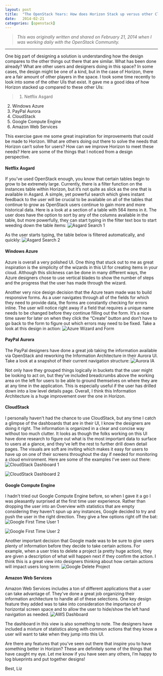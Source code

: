 ```yaml
---
layout: post
title:  "The OpenStack Years: How does Horizon Stack up versus other Cloud Computing UIs?"
date:   2014-02-21
categories: [openstack]
---
```


> <em>This was originally written and shared on February 21, 2014 when I was working daily with the OpenStack Community.</em>

---

One big part of designing a solution is understanding how the design compares to the other things out there that are similar. What has been done already? What are other users and designers doing in this space? In some cases, the design might be one of a kind, but in the case of Horizon, there are a fair amount of other players in the space. I took some time recently to look into some of the other UIs that exist. It gave me a good idea of how Horizon stacked up compared to these other UIs:
> 1. Netflix Asgard
2. Windows Azure
3. PayPal Aurora
4. CloudStack
5. Google Compute Engine
6. Amazon Web Services

This exercise gave me some great inspiration for improvements that could be made to Horizon. What are others doing out there to solve the needs that Horizon can’t solve for users? How can we improve Horizon to meet these needs? Here are some of the things that I noticed from a design perspective.

#### Netflix Asgard
If you’ve used OpenStack enough, you know that certain tables begin to grow to be extremely large. Currently, there is a filter function on the Instances table within Horizon, but it’s not quite as slick as the one that is available in Asgard. A simple, yet powerful search which gives instant feedback to the user will be crucial to be available on all of the tables that continue to grow as OpenStack users continue to gain more and more historical data. Here is a look at a section of a table with 564 items in it. The user does have the option to sort by any of the columns available in the table, but more powerfully, they can start typing in the filter text box to start weeding down the table items:
![Asgard Search 1](https://github.com/lizsurette/lizsurette.github.io/raw/main/static/img/_posts/asgard-search-1.png)

As the user starts typing, the table below is filtered automatically, and quickly:
![Asgard Search 2](https://github.com/lizsurette/lizsurette.github.io/raw/main/static/img/_posts/asgard-search-2.png)

#### Windows Azure
Azure is overall a very polished UI. One thing that stuck out to me as great inspiration is the simplicity of the wizards in this UI for creating items in your cloud. Although this slickness can be done in many different ways, the Azure designers chose to use vertical blades to show the number of steps and the progress that the user has made through the wizard.

Another very nice design decision that the Azure team made was to build responsive forms. As a user navigates through all of the fields for which they need to provide data, the forms are constantly checking for errors inline. The user will notice right away if a field that requires a unique name needs to be changed before they continue filling out the form. It’s a nice time saver for later on when they click the “Create” button and don’t have to go back to the form to figure out which errors may need to be fixed. Take a look at this design in action:
![Azure Wizard and Form](https://github.com/lizsurette/lizsurette.github.io/raw/main/static/img/_posts/azure-wizard-and-form.png)

#### PayPal Aurora
The PayPal designers have done a great job taking the information available via OpenStack and reworking the Information Architecture in their Aurora UI. Take a look at a snapshot of their current navigation structure:
![Aurora IA](https://github.com/lizsurette/lizsurette.github.io/raw/main/static/img/_posts/aurora-ia.png)

Not only have they grouped things logically in buckets that the user might be looking to act on, but they've included breadcrumbs above the working area on the left for users to be able to ground themselves on where they are at any time in the application. This is especially useful if the user has drilled down into a low level details page. Overall, I think this Information Architecture is a huge improvement over the one in Horizon.

#### CloudStack
I personally haven't had the chance to use CloudStack, but any time I catch a glimpse of the dashboards that are in their UI, I know the designers are doing it right. The information is organized in a clear and concise way without too much clutter. It looks as though the folks working on this UI have done research to figure out what is the most important data to surface to users at a glance, and they've left the rest to further drill down detail pages. The visuals are soft are inviting which makes it easy for users to have up on one of their screens throughout the day if needed for monitoring a cloud environment. Here are some of the examples I've seen out there:
![CloudStack Dashboard 1](https://github.com/lizsurette/lizsurette.github.io/raw/main/static/img/_posts/cloudstack-dashboard-1.jpg)

![CloudStack Dashboard 2](https://github.com/lizsurette/lizsurette.github.io/raw/main/static/img/_posts/cloudstack-dashboard-2.jpg)


#### Google Compute Engine
I hadn't tried out Google Compute Engine before, so when I gave it a go I was pleasantly surprised at the first time user experience. Rather than dropping the user into an Overview with statistics that are empty considering they haven't spun up any instances, Google decided to try and push the user in the right direction. They give a few options right off the bat:
![Google First Time User 1](https://github.com/lizsurette/lizsurette.github.io/raw/main/static/img/_posts/google-first-time-user-1.png)

![Google First Time User 2](https://github.com/lizsurette/lizsurette.github.io/raw/main/static/img/_posts/google-first-time-user-2.png)

Another important decision that Google made was to be sure to give users plenty of information before they decide to take certain actions. For example, when a user tries to delete a project (a pretty huge action), they are given a description of what will happen next if they confirm the action. I think this is a great view into designers thinking about how certain actions will impact users long term:
![Google Delete Project](https://github.com/lizsurette/lizsurette.github.io/raw/main/static/img/_posts/google-delete-project.png)

#### Amazon Web Services
Amazon Web Services includes a ton of different applications that a user can take advantage of. They've done a great job organizing their information architecture to handle all of these selections. One key design feature they added was to take into consideration the importance of horizontal screen space and to allow the user to hide/show the left hand navigation as needed.
![AWS Dashboard](https://github.com/lizsurette/lizsurette.github.io/raw/main/static/img/_posts/aws-dashboard.png)

The dashboard in this view is also something to note. The designers have included a mixture of statistics along with common actions that they know a user will want to take when they jump into this UI.

Are there any features that you’ve seen out there that inspire you to have something better in Horizon? These are definitely some of the things that have caught my eye. Let me know if you have seen any others, I’m happy to log blueprints and put together designs!

Best,
Liz
